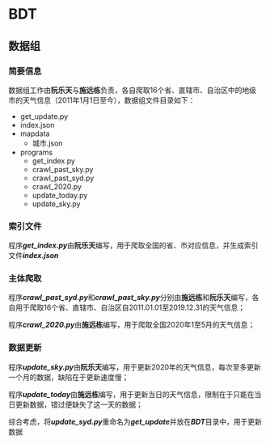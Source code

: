 # BDT

## 数据组

### 简要信息

 数据组工作由**阮乐天**与**施远栋**负责，各自爬取16个省、直辖市、自治区中的地级市的天气信息（2011年1月1日至今），数据组文件目录如下：

* get_update.py
* index.json
* mapdata
  * 城市.json
* programs
  * get_index.py
  * crawl_past_sky.py
  * crawl_past_syd.py
  * crawl_2020.py
  * update_today.py
  * update_sky.py

### 索引文件

 程序***get_index.py***由**阮乐天**编写，用于爬取全国的省、市对应信息，并生成索引文件***index.json***
  
### 主体爬取

 程序***crawl_past_syd.py***和***crawl_past_sky.py***分别由**施远栋**和**阮乐天**编写，各自用于爬取16个省、直辖市、自治区自2011.01.01至2019.12.31的天气信息；

 程序***crawl_2020.py***由**施远栋**编写，用于爬取全国2020年1至5月的天气信息；

### 数据更新

 程序***update_sky.py***由**阮乐天**编写，用于更新2020年的天气信息，每次至多更新一个月的数据，缺陷在于更新速度慢；

 程序***update_today***由**施远栋**编写，用于更新当日的天气信息，限制在于只能在当日更新数据，错过便缺失了这一天的数据；

 综合考虑，将***update_syd.py***重命名为***get_update***并放在***BDT***目录中，用于更新数据

